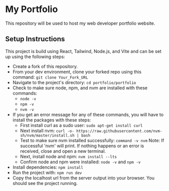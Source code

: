 # My Portfolio
This repository will be used to host my web developer portfolio website.

## Setup Instructions

This project is build using React, Tailwind, Node.js, and Vite and can be set up using the following steps:
- Create a fork of this repository.
- From your dev environment, clone your forked repo using this command: `git clone Your_Fork_URL`
- Navigate to the project's directory: `cd portfolio/portfolio`
- Check to make sure node, npm, and nvm are installed with these commands:
  - `node -v`
  - `npm -v`
  - `nvm -v`
- If you get an error message for any of these commands, you will have to install the packages with these steps:
  - First install curl as a sudo user: `sudo apt-get install curl`
  - Next install nvm: `curl -o- https://raw.githubusercontent.com/nvm-sh/nvm/master/install.sh | bash`
  - Test to make sure nvm installed successfully: `command -v nvm` Note: If successful 'nvm' will print. If nothing happens or an error is received, close and open a new terminal.
  - Next, install node and npm: `nvm install --lts`
  - Confirm node and npm were installed: `node -v` and `npm -v`
- Install dependencies: `npm install`
- Run the project with: `npm run dev`
- Copy the localhost url from the server output into your browser. You should see the project running.
